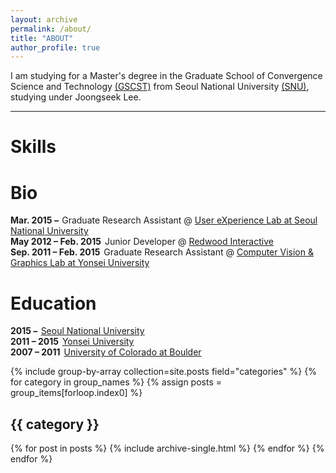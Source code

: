 ```yaml
---
layout: archive
permalink: /about/
title: "ABOUT"
author_profile: true
---
```


I am studying for a Master's degree in the Graduate School of Convergence Science and Technology [(GSCST)](http://convergence.snu.ac.kr/main/) from Seoul National University [(SNU)](http://snu.ac.kr/index.html), studying under Joongseek Lee.

---

<div class="col l4 offset-l1">
        <div class="row">
            <script src="https://cdnjs.cloudflare.com/ajax/libs/Chart.js/2.6.0/Chart.min.js"></script>
<h1><span data-i18n="skills.my_skills">Skills</span></h1>
<canvas id="cs" height="100" width="100"></canvas>    
<script>
    var ctx = document.getElementById("cs");
    var data = {
    labels: "Collaboration, Data Analysis, Python, HTML/CSS, C++, PM".split(","),
    datasets: [{
        label: "Ability",
        backgroundColor: "rgba(179,181,198,0.2)",
        borderColor: "#3385FF",
        pointBackgroundColor: "#3385FF",
        pointBorderColor: "#fff",
        pointHoverBackgroundColor: "#3385FF",
        pointHoverBorderColor: "#3385FF",
        data: [95, 80, 90, 70, 70, 80]
        }]
    };
    var myRadarChart = new Chart(ctx, {
    type: 'radar',
    data: data,
    options: {
        scale: {
            responsive: true,
            ticks: {min: 0, max: 100},
            lineArc: false,
            pointLabels: {fontSize: 14},
        },
        scaleFontSize: 0,
        legend: {display: false},
    }
    });
</script>
        </div>
<div class="row">
            <h1><span data-i18n="skills.my_skills">Bio</span></h1>

<div class="archive">
  <div class="timeline" id="timeline">
    
  <div class="archive-title"><div class="archive-year"><strong style="margin-right: 2px;">Mar. 2015 &ndash; <i class="fa fa-clock-o" aria-hidden="true" title="Until Now"></i></strong> Graduate Research Assistant @ <a href="http://ux.snu.ac.kr/" target="_blank">User eXperience Lab at Seoul National University</a></div></div>

  <div class="archive-title"><div class="archive-year"><strong style="margin-right: 2px;">May 2012 &ndash; Feb. 2015</strong> Junior Developer @ <a href="http://www.redwood-inc.com/" target="_blank">Redwood Interactive</a></div></div>

  <div class="archive-title"><div class="archive-year"><strong style="margin-right: 2px;">Sep. 2011 &ndash; Feb. 2015</strong> Graduate Research Assistant @ <a href="https://sites.google.com/site/cvgyonsei/members" target="_blank">Computer Vision & Graphics Lab at Yonsei University</a></div></div>
    
  </div>
</div>

</div>
<div class="row">
    <div class="navy-line"></div>
<h1><span data-i18n="skills.my_skills">Education</span></h1>

<div class="archive">
  <div class="timeline" id="timeline">
    
  <div class="archive-title bio"><div class="archive-year"><strong style="margin-right: 2px;">2015 &ndash; <i class="fa fa-clock-o" aria-hidden="true" title="Until Now"></i></strong> <a href="http://www.snu.ac.kr/">  Seoul National University</a></div></div>

  <div class="archive-title bio"><div class="archive-year"><strong style="margin-right: 2px;">2011 &ndash; 2015</strong> <a href="http://www.yonsei.ac.kr/">  Yonsei University</a></div></div>

  <div class="archive-title bio"><div class="archive-year"><strong style="margin-right: 2px;">2007 &ndash; 2011</strong> <a href="http://www.colorado.edu/">  University of Colorado at Boulder</a></div></div>
    
  </div>
</div>

{% include group-by-array collection=site.posts field="categories" %}
{% for category in group_names %}
  {% assign posts = group_items[forloop.index0] %}
  <h2 id="{{ category | slugify }}" class="archive__subtitle">{{ category }}</h2>
  {% for post in posts %}
    {% include archive-single.html %}
  {% endfor %}
{% endfor %}
